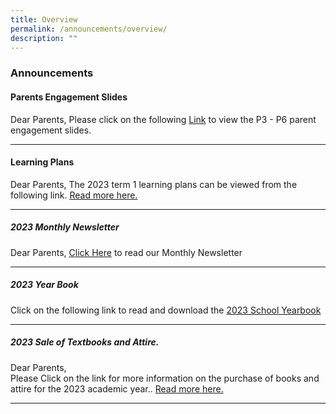 ```yaml
---
title: Overview
permalink: /announcements/overview/
description: ""
---
```

### Announcements

#### Parents Engagement Slides 
Dear Parents, 
Please click on the following [Link](https://www.xingnanpri.moe.edu.sg/parents/2023parentengagement/) to view the P3 - P6 parent engagement slides.
______________
#### Learning Plans 
Dear Parents,
The 2023 term 1 learning plans can be viewed from the following link. [Read more here.](https://sites.google.com/xnps.edu.sg/xnps-learning-plans/home?authuser=2)
______________
##### 2023 Monthly Newsletter
Dear Parents, [Click Here](https://www.xingnanpri.moe.edu.sg/expedition/School-Publications/school-newsletter/) to read our Monthly Newsletter
______________
##### 2023 Year Book
Click on the following link to read and download the [2023 School Yearbook](https://www.xingnanpri.moe.edu.sg/expedition/School-Publications/school-year-book/)
______________
##### 2023 Sale of Textbooks and Attire.
Dear Parents,  
Please Click on the link for more information on the purchase of books and attire for the 2023 academic year.. [Read more here.](https://www.xingnanpri.moe.edu.sg/parents/2023saleofbooks/)
______________